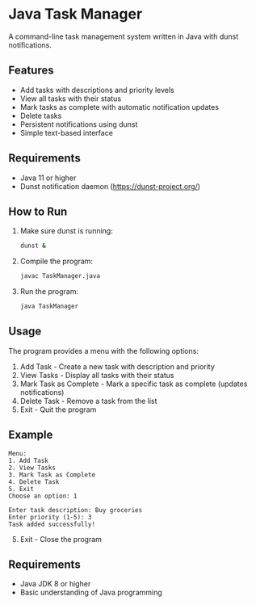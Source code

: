 # Java Task Manager

A command-line task management system written in Java with dunst notifications.

## Features

- Add tasks with descriptions and priority levels
- View all tasks with their status
- Mark tasks as complete with automatic notification updates
- Delete tasks
- Persistent notifications using dunst
- Simple text-based interface

## Requirements

- Java 11 or higher
- Dunst notification daemon (https://dunst-project.org/)

## How to Run

1. Make sure dunst is running:
   ```bash
   dunst &
   ```

2. Compile the program:
   ```bash
   javac TaskManager.java
   ```

3. Run the program:
   ```bash
   java TaskManager
   ```

## Usage

The program provides a menu with the following options:
1. Add Task - Create a new task with description and priority
2. View Tasks - Display all tasks with their status
3. Mark Task as Complete - Mark a specific task as complete (updates notifications)
4. Delete Task - Remove a task from the list
5. Exit - Quit the program

## Example

```
Menu:
1. Add Task
2. View Tasks
3. Mark Task as Complete
4. Delete Task
5. Exit
Choose an option: 1

Enter task description: Buy groceries
Enter priority (1-5): 3
Task added successfully!
```
5. Exit - Close the program

## Requirements

- Java JDK 8 or higher
- Basic understanding of Java programming
